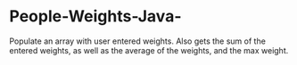 # People-Weights-Java-

Populate an array with user entered weights. Also gets the sum of the entered weights, as well as the average of the weights, and the max weight.
